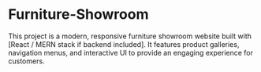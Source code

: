 
# Furniture-Showroom
This project is a modern, responsive furniture showroom website built with [React / MERN stack if backend included]. It features product galleries, navigation menus, and interactive UI to provide an engaging experience for customers.

